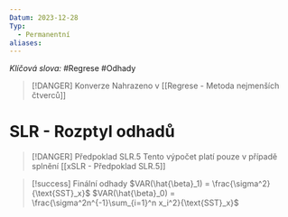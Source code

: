 ```yaml
---
Datum: 2023-12-28
Typ:
  - Permanentní
aliases:
---
```

*Klíčová slova:* #Regrese #Odhady
> [!DANGER] Konverze
> Nahrazeno v [[Regrese - Metoda nejmenších čtverců]]
# SLR - Rozptyl odhadů

> [!DANGER] Předpoklad SLR.5
> Tento výpočet platí pouze v případě splnění [[xSLR - Předpoklad SLR.5]]

> [!success] Finální odhady
> $VAR(\hat{\beta}_1) = \frac{\sigma^2}{\text{SST}_x}$
> $VAR(\hat{\beta}_0) = \frac{\sigma^2n^{-1}\sum_{i=1}^n x_i^2}{\text{SST}_x}$


